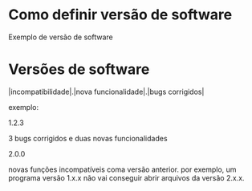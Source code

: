 # Como definir versão de software #

Exemplo de versão de software


# Versões de software #

|incompatibilidade|.|nova funcionalidade|.|bugs corrigidos|

exemplo:

1.2.3

3 bugs corrigidos e duas novas funcionalidades

2.0.0

novas funções incompatíveis coma versão anterior. por exemplo, um programa versão 1.x.x não vai conseguir abrir arquivos da versão 2.x.x.